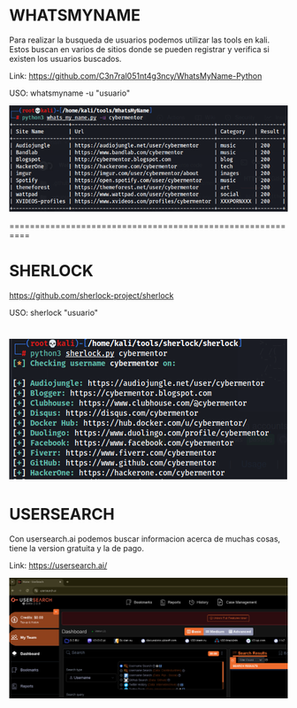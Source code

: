 WHATSMYNAME
==========

Para realizar la busqueda de usuarios podemos utilizar las tools en kali. 
Estos buscan en varios de sitios donde se pueden registrar y verifica si existen los usuarios buscados.

Link: https://github.com/C3n7ral051nt4g3ncy/WhatsMyName-Python

USO: whatsmyname -u "usuario"

![Diagrama explicativo](./imagen1.png)

==========================================================

SHERLOCK
========

https://github.com/sherlock-project/sherlock

USO: sherlock "usuario"

![Diagrama explicativo](./imagen2.png)
==========================================================

USERSEARCH
==========

Con usersearch.ai podemos buscar informacion acerca de muchas cosas, tiene la version gratuita y la de pago.

Link: https://usersearch.ai/

![Diagrama explicativo](./imagen3.png)



